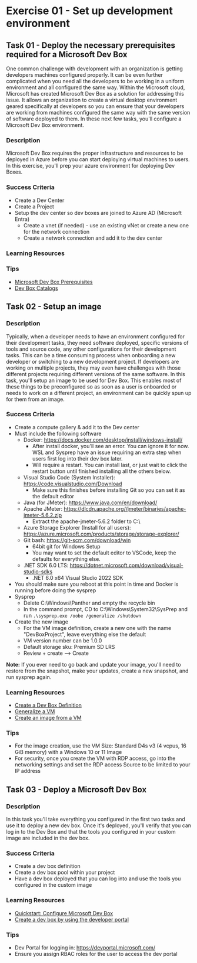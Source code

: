 # Exercise 01 - Set up development environment

## Task 01 - Deploy the necessary prerequisites required for a Microsoft Dev Box


One common challenge with development with an organization is getting developers machines configured properly. It can be even further complicated when you need all the developers to be working in a uniform environment and all configured the same way. Within the Microsoft cloud, Microsoft has created Microsoft Dev Box as a solution for addressing this issue. It allows an organization to create a virtual desktop environment geared specifically at developers so you can ensure that your developers are working from machines configured the same way with the same version of software deployed to them. In these next few tasks, you'll configure a Microsoft Dev Box environment.

### Description

Microsoft Dev Box requires the proper infrastructure and resources to be deployed in Azure before you can start deploying virtual machines to users. In this exercise, you'll prep your azure environment for deploying Dev Boxes.

### Success Criteria

- Create a Dev Center
- Create a Project
- Setup the dev center so dev boxes are joined to Azure AD (Microsoft Entra)
  - Create a vnet (if needed) - use an existing vNet or create a new one for the network connection
  - Create a network connection and add it to the dev center

### Learning Resources

### Tips

- [Microsoft Dev Box Prerequisites](https://learn.microsoft.com/azure/dev-box/quickstart-configure-dev-box-service?tabs=AzureADJoin#prerequisites)
- [Dev Box Catalogs](https://learn.microsoft.com/azure/deployment-environments/how-to-configure-catalog)

## Task 02 - Setup an image

### Description

Typically, when a developer needs to have an environment configured for their development tasks, they need software deployed, specific versions of tools and source code, any other configurations for their development tasks. This can be a time consuming process when onboarding a new developer or switching to a new development project. If developers are working on multiple projects, they may even have challenges with those different projects requiring different versions of the same software. In this task, you'll setup an image to be used for Dev Box. This enables most of these things to be preconfigured so as soon as a user is onboarded or needs to work on a different project, an environment can be quickly spun up for them from an image.

### Success Criteria

- Create a compute gallery & add it to the Dev center
- Must include the following software
  - Docker: https://docs.docker.com/desktop/install/windows-install/
    - After install docker, you'll see an error. You can ignore it for now. WSL and Sysprep have an issue requiring an extra step when users first log into their dev box later.
    - Will require a restart. You can install last, or just wait to click the restart button until finished installing all the others below.
  - Visual Studio Code (System Installer): https://code.visualstudio.com/Download
    - Make sure this finishes before installing Git so you can set it as the default editor
  - Java (for JMeter): https://www.java.com/en/download/
  - Apache JMeter: https://dlcdn.apache.org//jmeter/binaries/apache-jmeter-5.6.2.zip
    - Extract the apache-jmeter-5.6.2 folder to C:\
  - Azure Storage Explorer (Install for all users): https://azure.microsoft.com/products/storage/storage-explorer/
  - Git bash: https://git-scm.com/download/win
    - 64bit git for Windows Setup
    - You may want to set the default editor to VSCode, keep the defaults for everything else.
  - .NET SDK 6.0 LTS: https://dotnet.microsoft.com/download/visual-studio-sdks
    - .NET 6.0 x64 Visual Studio 2022 SDK
- You should make sure you reboot at this point in time and Docker is running before doing the sysprep
- Sysprep
  - Delete C:\Windows\Panther and empty the recycle bin
  - In the command prompt, CD to C:\Windows\System32\SysPrep and run ```.\sysprep.exe /oobe /generalize /shutdown```
- Create the new image
  - For the VM image definition, create a new one with the name "DevBoxProject", leave everything else the default
  - VM version number can be 1.0.0
  - Default storage sku: Premium SD LRS
  - Review + create --> Create

**Note:** If you ever need to go back and update your image, you'll need to restore from the snapshot, make your updates, create a new snapshot, and run sysprep again.

### Learning Resources

- [Create a Dev Box Definition](https://learn.microsoft.com/azure/dev-box/quickstart-configure-dev-box-service?tabs=AzureADJoin#3-create-a-dev-box-definition)
- [Generalize a VM](https://learn.microsoft.com/azure/virtual-machines/generalize)
- [Create an image from a VM](https://learn.microsoft.com/azure/virtual-machines/capture-image-portal)


### Tips

- For the image creation, use the VM Size: Standard D4s v3 (4 vcpus, 16 GiB memory) with a Windows 10 or 11 Image
- For security, once you create the VM with RDP access, go into the networking settings and set the RDP access Source to be limited to your IP address

## Task 03 - Deploy a Microsoft Dev Box

### Description

In this task you'll take everything you configured in the first two tasks and use it to deploy a new dev box. Once it's deployed, you'll verify that you can log in to the Dev Box and that the tools you configured in your custom image are included in the dev box.

### Success Criteria

- Create a dev box definition
- Create a dev box pool within your project
- Have a dev box deployed that you can log into and use the tools you configured in the custom image

### Learning Resources

- [Quickstart: Configure Microsoft Dev Box](https://learn.microsoft.com/azure/dev-box/quickstart-configure-dev-box-service?wt.mc_id=mdbservice_acomdoc01_webpage_cnl&tabs=AzureADJoin)
- [Create a dev box by using the developer portal](https://learn.microsoft.com/azure/dev-box/quickstart-create-dev-box?wt.mc_id=mdbservice_acomdoc02_webpage_cnl)

### Tips

- Dev Portal for logging in: https://devportal.microsoft.com/
- Ensure you assign RBAC roles for the user to access the dev portal